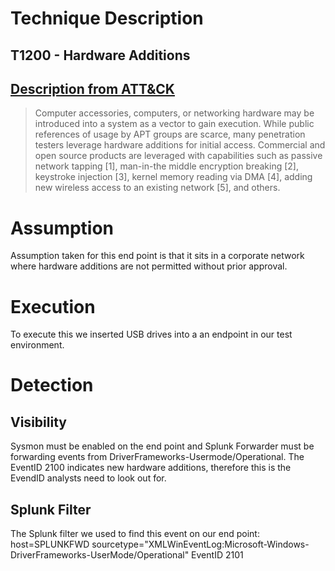 # Technique Description
## T1200 - Hardware Additions
## [Description from ATT&CK](https://attack.mitre.org/techniques/T1200/)
<blockquote> Computer accessories, computers, or networking hardware may be introduced into a system as a vector to gain execution. While public references of usage by APT groups are scarce, many penetration testers leverage hardware additions for initial access. Commercial and open source products are leveraged with capabilities such as passive network tapping [1], man-in-the middle encryption breaking [2], keystroke injection [3], kernel memory reading via DMA [4], adding new wireless access to an existing network [5], and others.</blockquote>

# Assumption
Assumption taken for this end point is that it sits in a corporate network where hardware additions are not permitted without prior approval.

# Execution
To execute this we inserted USB drives into a an endpoint in our test environment.

# Detection

## Visibility
Sysmon must be enabled on the end point and Splunk Forwarder must be forwarding events from DriverFrameworks-Usermode/Operational.
The EventID 2100 indicates new hardware additions, therefore this is the EvendID analysts need to look out for. 

## Splunk Filter
The Splunk filter we used to find this event on our end point: 
host=SPLUNKFWD sourcetype="XMLWinEventLog:Microsoft-Windows-DriverFrameworks-UserMode/Operational" EventID 2101
